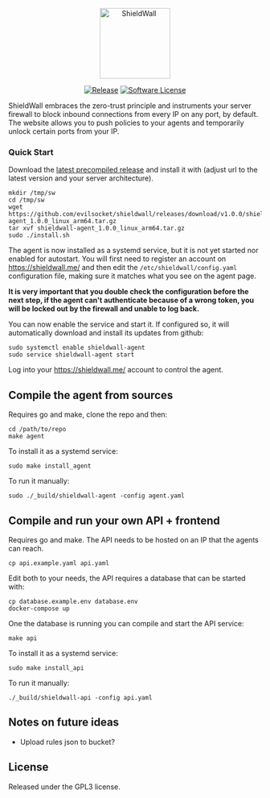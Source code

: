 <p align="center">
  <img alt="ShieldWall" src="https://shieldwall.me/logo.png" height="140" />
  <p align="center">
    <a href="https://github.com/evilsocket/shieldwall/releases/latest"><img alt="Release" src="https://img.shields.io/github/release/evilsocket/shieldwall.svg?style=flat-square"></a>
    <a href="https://github.com/evilsocket/shieldwall/blob/master/LICENSE.md"><img alt="Software License" src="https://img.shields.io/badge/license-GPL3-brightgreen.svg?style=flat-square"></a>
  </p>
</p>

ShieldWall embraces the zero-trust principle and instruments your server firewall to block inbound connections from every IP on any port, by default. The website allows you to push policies to your agents and temporarily unlock certain ports from your IP.

### Quick Start

Download the [latest precompiled release](https://github.com/evilsocket/shieldwall/releases/latest) and install it 
with (adjust url to the latest version and your server architecture).

    mkdir /tmp/sw
    cd /tmp/sw
    wget https://github.com/evilsocket/shieldwall/releases/download/v1.0.0/shieldwall-agent_1.0.0_linux_arm64.tar.gz
    tar xvf shieldwall-agent_1.0.0_linux_arm64.tar.gz
    sudo ./install.sh

The agent is now installed as a systemd service, but it is not yet started nor enabled for autostart. You will first 
need to register an account on https://shieldwall.me/ and then edit the `/etc/shieldwall/config.yaml` configuration 
file, making sure it matches what you see on the agent page.

**It is very important that you double check the configuration before the next step, if the agent can't authenticate 
because of a wrong token, you will be locked out by the firewall and unable to log back.** 

You can now enable the service and start it. If configured so, it will automatically download and install its updates 
from github:

    sudo systemctl enable shieldwall-agent
    sudo service shieldwall-agent start    

Log into your https://shieldwall.me/ account to control the agent.

## Compile the agent from sources

Requires go and make, clone the repo and then:
    
    cd /path/to/repo
    make agent

To install it as a systemd service:

    sudo make install_agent

To run it manually:

    sudo ./_build/shieldwall-agent -config agent.yaml

## Compile and run your own API + frontend

Requires go and make. The API needs to be hosted on an IP that the agents can reach.

    cp api.example.yaml api.yaml

Edit both to your needs, the API requires a database that can be started with:

    cp database.example.env database.env
    docker-compose up

One the database is running you can compile and start the API service:

    make api

To install it as a systemd service:

    sudo make install_api

To run it manually:

    ./_build/shieldwall-api -config api.yaml

## Notes on future ideas

* Upload rules json to bucket?

## License

Released under the GPL3 license.